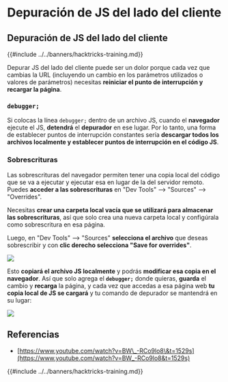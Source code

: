 # Depuración de JS del lado del cliente

## Depuración de JS del lado del cliente

{{#include ../../banners/hacktricks-training.md}}

Depurar JS del lado del cliente puede ser un dolor porque cada vez que cambias la URL (incluyendo un cambio en los parámetros utilizados o valores de parámetros) necesitas **reiniciar el punto de interrupción y recargar la página**.

### `debugger;`

Si colocas la línea `debugger;` dentro de un archivo JS, cuando el **navegador** ejecute el JS, **detendrá** el **depurador** en ese lugar. Por lo tanto, una forma de establecer puntos de interrupción constantes sería **descargar todos los archivos localmente y establecer puntos de interrupción en el código JS**.

### Sobrescrituras

Las sobrescrituras del navegador permiten tener una copia local del código que se va a ejecutar y ejecutar esa en lugar de la del servidor remoto.\
Puedes **acceder a las sobrescrituras** en "Dev Tools" --> "Sources" --> "Overrides".

Necesitas **crear una carpeta local vacía que se utilizará para almacenar las sobrescrituras**, así que solo crea una nueva carpeta local y configúrala como sobrescritura en esa página.

Luego, en "Dev Tools" --> "Sources" **selecciona el archivo** que deseas sobrescribir y con **clic derecho selecciona "Save for overrides"**.

![](<../../images/image (742).png>)

Esto **copiará el archivo JS localmente** y podrás **modificar esa copia en el navegador**. Así que solo agrega el **`debugger;`** donde quieras, **guarda** el cambio y **recarga** la página, y cada vez que accedas a esa página web **tu copia local de JS se cargará** y tu comando de depurador se mantendrá en su lugar:

![](<../../images/image (594).png>)

## Referencias

- [https://www.youtube.com/watch?v=BW\_-RCo9lo8\&t=1529s](https://www.youtube.com/watch?v=BW_-RCo9lo8&t=1529s)

{{#include ../../banners/hacktricks-training.md}}
